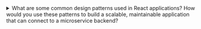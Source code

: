 <details>
  <summary>What are some common design patterns used in React applications? How would you use these patterns to build a scalable, maintainable application that can connect to a microservice backend?</summary>
  
  React is a powerful and popular front-end library for building dynamic and interactive user interfaces. To build scalable, maintainable applications that can connect to a microservice backend, it's important to use design patterns that help organize your code and make it easier to manage and extend over time.

  ### **1. Container/Presenter Pattern**

  The Container/Presenter pattern is a popular design pattern used in React applications. This pattern separates the logic and data fetching responsibilities from the presentation of components. In this pattern, the container component fetches the data and passes it to the presenter component as props. The presenter component is then responsible for rendering the data.

  This pattern can be used to build scalable, maintainable applications that can connect to a microservice backend. By separating the data fetching and presentation responsibilities, you can easily change the data source without affecting the presentation layer.

  ### **2. Higher-Order Components (HOC)**

  Higher-Order Components (HOC) is another design pattern used in React applications. This pattern allows you to reuse code and logic across multiple components. A higher-order component is a function that takes a component and returns a new component with additional props.

  HOCs can be used to build scalable, maintainable applications that can connect to a microservice backend. For example, you can create an HOC that handles authentication and authorization logic and wraps your components that require authentication and authorization.

  ### **3. Render Props**

  Render Props is a design pattern used in React applications that allows you to share code and logic between components. This pattern involves passing a function as a prop to a component, which then uses that function to render its content.

  Render Props can be used to build scalable, maintainable applications that can connect to a microservice backend. For example, you can create a component that fetches data from a microservice backend and pass a render prop that defines how that data should be displayed.

  ### **4. Redux**

  Redux is a state management library for React applications. This library provides a predictable state container that can be used to manage the state of your application. Redux is based on three principles: single source of truth, state is read-only, and changes are made with pure functions.

  Redux can be used to build scalable, maintainable applications that can connect to a microservice backend. By using Redux, you can centralize your application's state and easily manage state changes across your application.

</details>